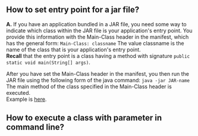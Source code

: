 ## How to set entry point for a jar file?
**A.** If you have an application bundled in a JAR file, you need some way to indicate which class within the JAR file 
is your application's entry point. You provide this information with the Main-Class header in the manifest, 
which has the general form:
`Main-Class: classname`
The value classname is the name of the class that is your application's entry point.  
**Recall** that the entry point is a class having a method with signature `public static void main(String[] args)`.  

After you have set the Main-Class header in the manifest, you then run the JAR file using the following form of the java command:
`java -jar JAR-name` The main method of the class specified in the Main-Class header is executed.  
Example is [here](https://docs.oracle.com/javase/tutorial/deployment/jar/appman.html).

## How to execute a class with parameter in command line?  

